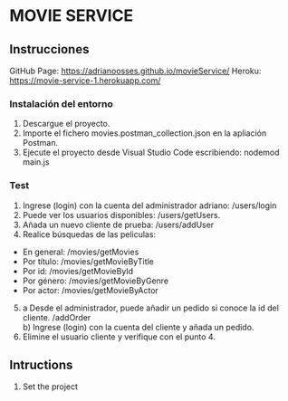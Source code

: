 # MOVIE SERVICE
## Instrucciones
GitHub Page: https://adrianoosses.github.io/movieService/
Heroku: https://movie-service-1.herokuapp.com/
### Instalación del entorno
1) Descargue el proyecto.
2) Importe el fichero movies.postman_collection.json en la apliación Postman.
3) Ejecute el proyecto desde Visual Studio Code escribiendo: nodemod main.js

### Test
1. Ingrese (login) con la cuenta del administrador adriano: /users/login
2. Puede ver los usuarios disponibles: /users/getUsers.
3. Añada un nuevo cliente de prueba: /users/addUser
4. Realice búsquedas de las peliculas:
- En general: /movies/getMovies
- Por título: /movies/getMovieByTitle
- Por id: /movies/getMovieById
- Por género: /movies/getMovieByGenre
- Por actor: /movies/getMovieByActor
5. a Desde el administrador, puede añadir un pedido si conoce la id del cliente. /addOrder \
 b) Ingrese (login) con la cuenta del cliente y añada un pedido.
6. Elimine el usuario cliente y verifique con el punto 4.

## Intructions
1. Set the project




